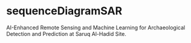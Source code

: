 # sequenceDiagramSAR
AI-Enhanced Remote Sensing and Machine Learning for Archaeological Detection and Prediction at Saruq Al-Hadid Site. 
